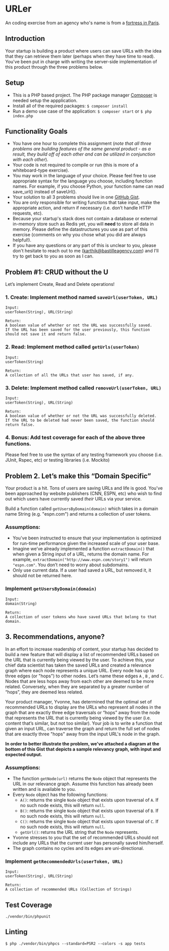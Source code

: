 # URLer
An coding exercise from an agency who's name is from a [fortress in Paris](https://en.wikipedia.org/wiki/Bastille). 

## Introduction
Your startup is building a product where users can save URLs with the idea that they can retrieve them later (perhaps when they have time to read). You've been put in charge with writing the server-side implementation of this product through the three problems below.

## Setup

* This is a PHP based project. The PHP package manager [Composer](https://getcomposer.org) is needed setup the appplication.
* Install all of the required packages:
`$ composer install`
* Run a demo use case of the application: `$ composer start` or `$ php index.php`

## Functionality Goals

* You have one hour to complete this assignment (*note that all three problems are building features of the same general product - as a result, they build off of each other and can be utilized in conjunction with each other*).
* Your code is not required to compile or run (this is more of a whiteboard-type exercise).
* You may work in the language of your choice.  Please feel free to use appropriate syntax for the language you choose, including function names. For example, if you choose Python, your function name can read save_url() instead of saveUrl().
* Your solution to all 3 problems should live in one <a href="https://gist.github.com/" target="_blank">GitHub Gist</a>.
* You are only responsible for writing functions that take input, make the appropriate action, and return if necessary (i.e. don’t handle HTTP requests, etc).
* Because your startup's stack does not contain a database or external in-memory store such as Redis yet, you will **need** to store all data in memory.  Please define the datastructures you use as part of this exercise (comments on why you chose what you did are always helpful!).
* If you have any questions or any part of this is unclear to you, please don't hesitate to reach out to me (karthik@bastilleagency.com) and I'll try to get back to you as soon as I can.

## Problem #1: CRUD without the U

Let’s implement Create, Read and Delete operations!

### 1. Create: Implement method named `saveUrl(userToken, URL)`
```  
Input: 
userToken(String), URL(String)

Return: 
A boolean value of whether or not the URL was successfully saved. 
If the URL has been saved for the user previously, this function
should not save it and return false. 
```

### 2. Read: Implement method called `getUrls(userToken)`
```
Input: 
userToken(String)

Return: 
A collection of all the URLs that user has saved, if any.
```

### 3. Delete: Implement method called `removeUrl(userToken, URL)`
```
Input: 
userToken(String), URL(String)

Return: 
A boolean value of whether or not the URL was successfully deleted. 
If the URL to be deleted had never been saved, the function should 
return false.
```

### 4. Bonus: Add test coverage for each of the above three functions. 

Please feel free to use the syntax of any testing framework you choose (i.e. JUnit, Rspec, etc) or testing libraries (i.e. Mockito)

## Problem 2. Let’s make this “Domain Specific”

Your product is a hit. Tons of users are saving URLs and life is good. You've been approached by website publishers (CNN, ESPN, etc) who wish to find out which users have currently saved *their* URLs via your service. 

Build a function called `getUsersByDomain(domain)` which takes in a domain name String (e.g. "espn.com") and returns a collection of user tokens.

### Assumptions:

* You've been instructed to ensure that your implementation is optimized for run-time performance given the increased scale of your user base.
* Imagine we’ve already implemented a function `extractDomain()` that when given a String input of a URL, returns the domain name. For example, `extractDomain("http://www.espn.com/story1")` will return `"espn.com"`. You don’t need to worry about subdomains.
* Only use current data. If a user had saved a URL, but removed it, it should not be returned here.

### Implement `getUsersByDomain(domain)`
```
Input: 
domain(String)

Return: 
A collection of user tokens who have saved URLs that belong to that domain.

```


## 3. Recommendations, anyone?

In an effort to increase readership of content, your startup has decided to build a new feature that will display a list of recommended URLs based on the URL that is currently being viewed by the user. To achieve this, your chief data scientist has taken the saved URLs and created a relevance graph where each node represents a unique URL. Every node has up to three edges (or "hops") to other nodes. Let’s name these edges `A` , `B` , and `C`.  Nodes that are less hops away from each other are deemed to be more related. Conversely, when they are separated by a greater number of “hops”, they are deemed less related.

Your product manager, Yvonne, has determined that the optimal set of recommended URLs to display are the URLs who represent all nodes in the graph that are exactly three edge traversals or “hops” away from the node that represents the URL that is currently being viewed by the user (i.e. content that’s similar, but not too similar).  Your job is to write a function that given an input URL, can traverse the graph and return the full set of nodes that are exactly three "hops" away from the input URL's node in the graph.

**In order to better illustrate the problem, we've attached a diagram at the bottom of this Gist that depicts a sample relevancy graph, with input and expected output.**

### Assumptions:

* The function `getNode(url)` returns the `Node` object that represents the URL in our relevance graph. Assume this function has already been written and is available to you.
* Every `Node` object has the following functions:
  - `A()`: returns the single `Node` object that exists upon traversal of `A`. If no such node exists, this will return `null`.
  - `B()`: returns the single `Node` object that exists upon traversal of `B`. If no such node exists, this will return `null`.
  - `C()`: returns the single `Node` object that exists upon traversal of `C`. If no such node exists, this will return `null`.
  - `getUrl()`: returns the URL string that the `Node` represents.
* Yvonne stresses to you that the set of recommended URLs should not include any URLs that the current user has personally saved him/herself.
* The graph contains no cycles and its edges are uni-directional.

### Implement `getRecommendedUrls(userToken, URL)`
```
Input:
userToken(String), URL(String)

Return:
A collection of recommended URLs (Collection of Strings)
```

## Test Coverage
``
./vendor/bin/phpunit
``

## Linting
``
$ php ./vendor/bin/phpcs --standard=PSR2 --colors -s app tests
``
